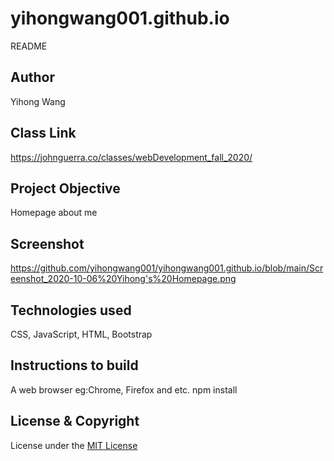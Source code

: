 # yihongwang001.github.io
README 

## Author
Yihong Wang

## Class Link
https://johnguerra.co/classes/webDevelopment_fall_2020/


## Project Objective
Homepage about me

## Screenshot
https://github.com/yihongwang001/yihongwang001.github.io/blob/main/Screenshot_2020-10-06%20Yihong's%20Homepage.png

## Technologies used
CSS, JavaScript, HTML, Bootstrap


## Instructions to build
A web browser eg:Chrome, Firefox and etc.
npm install


## License & Copyright
License under the [MIT License](https://choosealicense.com/licenses/mit/)
